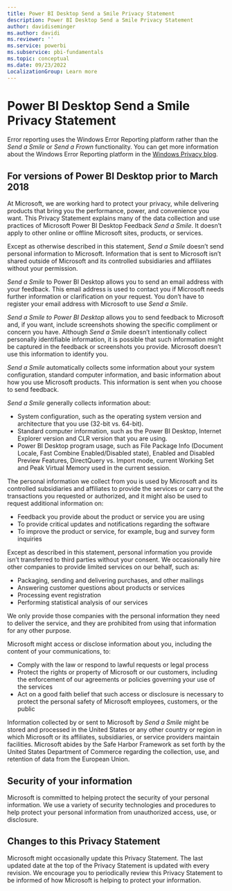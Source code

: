 ```yaml
---
title: Power BI Desktop Send a Smile Privacy Statement
description: Power BI Desktop Send a Smile Privacy Statement
author: davidiseminger
ms.author: davidi
ms.reviewer: ''
ms.service: powerbi
ms.subservice: pbi-fundamentals
ms.topic: conceptual
ms.date: 09/23/2022
LocalizationGroup: Learn more
---
```

# Power BI Desktop Send a Smile Privacy Statement

Error reporting uses the Windows Error Reporting platform rather than the *Send a Smile* or *Send a Frown* functionality. You can get more information about the Windows Error Reporting platform in the [Windows Privacy blog](https://blogs.windows.com/windowsexperience/2018/01/24/microsoft-introduces-new-privacy-tools-ahead-of-data-privacy-day/). 

## For versions of Power BI Desktop prior to March 2018

At Microsoft, we are working hard to protect your privacy, while delivering products that bring you the performance, power, and convenience you want. This Privacy Statement explains many of the data collection and use practices of Microsoft Power BI Desktop Feedback *Send a Smile*. It doesn’t apply to other online or offline Microsoft sites, products, or services.

Except as otherwise described in this statement, *Send a Smile* doesn’t send personal information to Microsoft. Information that is sent to Microsoft isn’t shared outside of Microsoft and its controlled subsidiaries and affiliates without your permission.

*Send a Smile* to Power BI Desktop allows you to send an email address with your feedback. This email address is used to contact you if Microsoft needs further information or clarification on your request. You don’t have to register your email address with Microsoft to use *Send a Smile*.

*Send a Smile to Power BI Desktop* allows you to send feedback to Microsoft and, if you want, include screenshots showing the specific compliment or concern you have. Although *Send a Smile* doesn’t intentionally collect personally identifiable information, it is possible that such information might be captured in the feedback or screenshots you provide. Microsoft doesn’t use this information to identify you.

*Send a Smile* automatically collects some information about your system configuration, standard computer information, and basic information about how you use Microsoft products. This information is sent when you choose to send feedback.

*Send a Smile* generally collects information about:

* System configuration, such as the operating system version and architecture that you use (32-bit vs. 64-bit).
* Standard computer information, such as the Power BI Desktop, Internet Explorer version and CLR version that you are using.
* Power BI Desktop program usage, such as File Package Info (Document Locale, Fast Combine Enabled/Disabled state), Enabled and Disabled Preview Features, DirectQuery vs. Import mode, current Working Set and Peak Virtual Memory used in the current session.

The personal information we collect from you is used by Microsoft and its controlled subsidiaries and affiliates to provide the services or carry out the transactions you requested or authorized, and it might also be used to request additional information on:

* Feedback you provide about the product or service you are using
* To provide critical updates and notifications regarding the software
* To improve the product or service, for example, bug and survey form inquiries

Except as described in this statement, personal information you provide isn’t transferred to third parties without your consent. We occasionally hire other companies to provide limited services on our behalf, such as:

* Packaging, sending and delivering purchases, and other mailings
* Answering customer questions about products or services
* Processing event registration
* Performing statistical analysis of our services

We only provide those companies with the personal information they need to deliver the service, and they are prohibited from using that information for any other purpose.

Microsoft might access or disclose information about you, including the content of your communications, to:

* Comply with the law or respond to lawful requests or legal process
* Protect the rights or property of Microsoft or our customers, including the enforcement of our agreements or policies governing your use of the services
* Act on a good faith belief that such access or disclosure is necessary to protect the personal safety of Microsoft employees, customers, or the public

Information collected by or sent to Microsoft by *Send a Smile* might be stored and processed in the United States or any other country or region in which Microsoft or its affiliates, subsidiaries, or service providers maintain facilities. Microsoft abides by the Safe Harbor Framework as set forth by the United States Department of Commerce regarding the collection, use, and retention of data from the European Union.

## Security of your information
Microsoft is committed to helping protect the security of your personal information. We use a variety of security technologies and procedures to help protect your personal information from unauthorized access, use, or disclosure.

## Changes to this Privacy Statement
Microsoft might occasionally update this Privacy Statement. The last updated date at the top of the Privacy Statement is updated with every revision. We encourage you to periodically review this Privacy Statement to be informed of how Microsoft is helping to protect your information.
